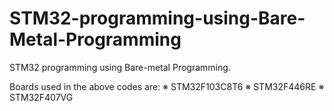 # STM32-programming-using-Bare-Metal-Programming
STM32 programming using Bare-metal Programming.

Boards used in the above codes are: 
※ STM32F103C8T6 
※ STM32F446RE 
※ STM32F407VG
